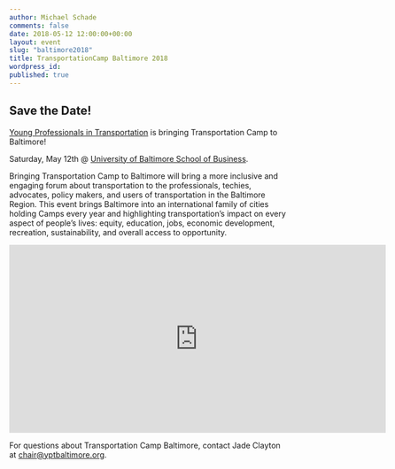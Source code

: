 ```yaml
---
author: Michael Schade
comments: false
date: 2018-05-12 12:00:00+00:00
layout: event
slug: "baltimore2018"
title: TransportationCamp Baltimore 2018
wordpress_id:
published: true
---
```


## Save the Date!

[Young Professionals in Transportation](http://yptbaltimore.org/) is
bringing Transportation Camp to Baltimore!

Saturday, May 12th @ [University of Baltimore School of Business](http://www.ubalt.edu/merrick/).

Bringing Transportation Camp to Baltimore will bring a
more inclusive and engaging forum about transportation to the
professionals, techies, advocates, policy makers, and users of
transportation in the Baltimore Region. This event brings Baltimore
into an international family of cities holding Camps every year and
highlighting transportation’s impact on every aspect of people’s
lives: equity, education, jobs, economic development, recreation,
sustainability, and overall access to opportunity.

<iframe src="https://www.google.com/maps/embed?pb=!1m18!1m12!1m3!1d3087.2569788288733!2d-76.61877448463754!3d39.30509807950984!2m3!1f0!2f0!3f0!3m2!1i1024!2i768!4f13.1!3m3!1m2!1s0x89c80495bdd32313%3A0x3fe6f86271298c68!2sWilliam+H.+Thumel+Sr.+Business+Center%2C+11+W+Mt+Royal+Ave%2C+Baltimore%2C+MD+21201!5e0!3m2!1sen!2sus!4v1513347439966" width="680" height="340" frameborder="0" style="border:0" allowfullscreen></iframe>

For questions about Transportation Camp Baltimore, contact Jade Clayton at <chair@yptbaltimore.org>.
